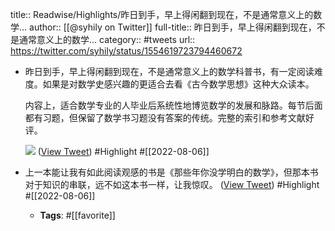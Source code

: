title:: Readwise/Highlights/昨日到手，早上得闲翻到现在，不是通常意义上的数学...
author:: [[@syhily on Twitter]]
full-title:: 昨日到手，早上得闲翻到现在，不是通常意义上的数学...
category:: #tweets
url:: https://twitter.com/syhily/status/1554619723794460672

- 昨日到手，早上得闲翻到现在，不是通常意义上的数学科普书，有一定阅读难度。如果是对数学史感兴趣的更适合去看《古今数学思想》这种大众读本。
  
  内容上，适合数学专业的人毕业后系统性地博览数学的发展和脉路。每节后面都有习题，但保留了数学书习题没有答案的传统。完整的索引和参考文献好评。 
  
  ![](https://pbs.twimg.com/media/FZMeZPEUUAA3tP6.jpg) ([View Tweet](https://twitter.com/syhily/status/1554619723794460672)) #Highlight #[[2022-08-06]]
- 上一本能让我有如此阅读观感的书是《那些年你没学明白的数学》，但那本书对于知识的串联，远不如这本书一样，让我惊叹。 ([View Tweet](https://twitter.com/syhily/status/1554621214621986816)) #Highlight #[[2022-08-06]]
	- **Tags**: #[[favorite]]